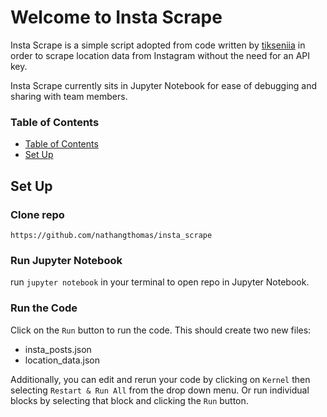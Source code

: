 # Welcome to Insta Scrape

Insta Scrape is a simple script adopted from code written by [tikseniia](https://github.com/tikseniia/get-location-instagram/blob/master/script.py) in order to scrape location data from Instagram without the need for an API key.

Insta Scrape currently sits in Jupyter Notebook for ease of debugging and sharing with team members.


### Table of Contents

<!--ts-->
   * [Table of Contents](#table-of-contents)
   * [Set Up](#set-up)
<!--te-->

## **Set Up**

### Clone repo
```
https://github.com/nathangthomas/insta_scrape
```
### Run Jupyter Notebook
run `jupyter notebook` in your terminal to open repo in Jupyter Notebook.

### Run the Code
Click on the `Run` button to run the code.
This should create two new files:
  - insta_posts.json
  - location_data.json

Additionally, you can edit and rerun your code by clicking on `Kernel` then selecting `Restart & Run All` from the drop down menu. Or run individual blocks by selecting that block and clicking the `Run` button. 
